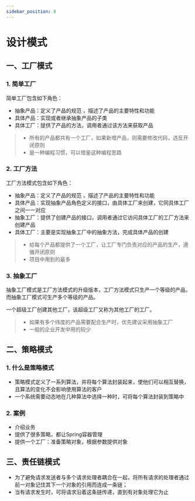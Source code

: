 ```yaml
---
sidebar_position: 8
---
```


# 设计模式

## 一、工厂模式

### 1. 简单工厂

简单工厂包含如下角色：

- 抽象产品：定义了产品的规范 ，描述了产品的主要特性和功能
- 具体产品：实现或者继承抽象产品的子类
- 具体工厂：提供了产品的方法，调用者通过该方法来获取产品

> - 所有的产品都共有一个工厂，如果新增产品，则需要修改代码，违反开闭原则
> - 是一种编程习惯，可以借鉴这种编程思路

### 2. 工厂方法

工厂方法模式包含如下角色：

- 抽象产品：定义了产品的规范 ，描述了产品的主要特性和功能
- 具体产品：实现抽象产品角色定义的接口，由具体工厂来创建，它同具体工厂之间一一对应
- 抽象工厂：提供了创建产品的接口，调用者通过它访问具体工厂的工厂方法来创建产品
- 具体工厂：主要是实现抽象工厂中的抽象方法，完成具体产品的创建

> - 给每个产品都提供了一个工厂，让工厂专门负责对应的产品的生产，遵循开闭原则
> - 项目中用到的最多

### 3. 抽象工厂

抽象工厂模式是工厂方法模式的升级版本，工厂方法模式只生产一个等级的产品，而抽象工厂模式可生产多个等级的产品。

一个超级工厂创建其他工厂，该超级工厂又称为其他工厂的工厂。

> - 如果有多个纬度的产品需要配合生产时，优先建议采用抽象工厂
> - 一般的企业开发中用的较少

## 二、策略模式 

### 1. 什么是策略模式

- 策略模式定义了一系列算法，并将每个算法封装起来，使他们可以相互替换，且算法的变化不会影响使用算法的客户
- 一个系统需要动态地在几种算法中选择一种时，可将每个算法封装到策略中

### 2. 案例

- 介绍业务
- 提供了很多策略，都让Spring容器管理
- 提供一个工厂：准备策略对象，根据参数提供对象

## 三、责任链模式

- 为了避免请求发送者与多个请求处理者耦合在一起，将所有请求的处理者通过前一对象记住其下一个对象的引用而连成一条链；
- 当有请求发生时，可将请求沿着这条链传递，直到有对象处理它为止







